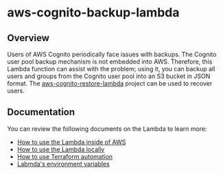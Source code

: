 # aws-cognito-backup-lambda

## Overview

Users of AWS Cognito periodically face issues with backups. The Cognito user pool backup mechanism is not embedded into AWS. 
Therefore, this Lambda function can assist with the problem; using it, 
you can backup all users and groups from the Cognito user pool into an S3 bucket in JSON format. 
The [aws-cognito-restore-lambda](https://github.com/kvendingoldo/aws-cognito-restore-lambda) project can be used to recover users.

## Documentation
You can review the following documents on the Lambda to learn more:
* [How to use the Lambda inside of AWS](docs/how_to_use_aws.md)
* [How to use the Lambda locally](docs/how_to_use_locally.md)
* [How to use Terraform automation](docs/how_to_use_terraform.md)
* [Labmda's environment variables](docs/environment_variables.md)